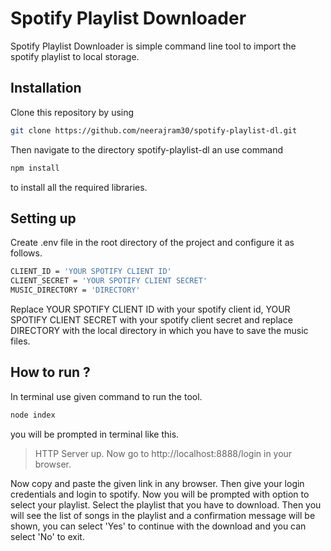 # Spotify Playlist Downloader

Spotify Playlist Downloader is simple command line tool to import the spotify playlist to local storage. 

## Installation

Clone this repository by using
```sh
git clone https://github.com/neerajram30/spotify-playlist-dl.git
```
Then navigate to the directory spotify-playlist-dl an use command

```sh
npm install
```
to install all the required libraries.

## Setting up

Create .env file in the root directory of the project and configure it as follows.
```sh
CLIENT_ID = 'YOUR SPOTIFY CLIENT ID'
CLIENT_SECRET = 'YOUR SPOTIFY CLIENT SECRET'
MUSIC_DIRECTORY = 'DIRECTORY'
```
Replace YOUR SPOTIFY CLIENT ID with your spotify client id, YOUR SPOTIFY CLIENT SECRET with your spotify client secret and replace DIRECTORY with the local directory in which you have to save the music files. 


## How to run ?

In terminal use given command to run the tool.

```sh
node index
```

you will be prompted in terminal like this.

>HTTP Server up. Now go to http://localhost:8888/login in your browser.

Now copy and paste the given link in any browser. Then give your login credentials and login to spotify. Now you will be prompted with option to select your playlist. Select the playlist that you have to download. 
Then you will see the list of songs in the playlist and a confirmation message will be shown, you can select 'Yes' to continue with the download and you can select 'No' to exit.  













